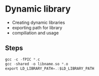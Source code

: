 #	Dynamic library
- Creating dynamic libraries
- exporting path for library
- compiliation and usage

## Steps
```c
gcc -c -fPIC *.c
gcc -shared -o libname.so *.o
export LD_LIBRARY_PATH=.:$LD_LIBRARY_PATH
```
